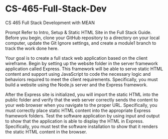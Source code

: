# CS-465-Full-Stack-Dev
CS 465 Full Stack Development with MEAN

Prompt
Refer to Intro, Setup & Static HTML Site in the Full Stack Guide. Before you begin, clone your GitHub repository to a directory on your local computer, update the Git Ignore settings, and create a module1 branch to track the work done here.

Your goal is to create a full stack web application based on the client wireframe. Begin by setting up the website folder in the server framework application called Express. This framework will be able to serve static HTML content and support using JavaScript to code the necessary logic and behaviors required to meet the client requirements. Specifically, you must build a website using the Node.js server and the Express framework.

After the Express site is initialized, you will import the static HTML into the public folder and verify that the web server correctly sends the content to your web browser when you navigate to the proper URL. Specifically, you must correctly place static HTML content into the appropriate Express framework folders. Test the software application by using input and output to show that the application is able to display the HTML in Express. Specifically, you must test the software installation to show that it renders the static HTML content in the browser.

